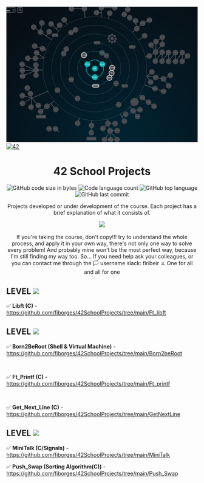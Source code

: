 ![146021410-fdd95ceb-d3ce-436c-ba6f-c836d0d1a922](https://github.com/fiborges/42SchoolProjects/blob/main/holly.jpg)
[![42](https://img.shields.io/badge/BornToCode-00babc?style=flat-square&logo=42)](https://42seoul.kr/)
<div align="center">

# 42 School Projects

<p align="center">
	<img alt="GitHub code size in bytes" src="https://img.shields.io/github/languages/code-size/fiborges/42SchoolProjects?color=lightblue" />
	<img alt="Code language count" src="https://img.shields.io/github/languages/count/fiborges/42SchoolProjects?color=yellow" />
	<img alt="GitHub top language" src="https://img.shields.io/github/languages/top/fiborges/42SchoolProjects?color=blue" />
	<img alt="GitHub last commit" src="https://img.shields.io/github/last-commit/fiborges/42SchoolProjects?color=green" />
</p>

Projects developed or under development of the course. Each project has a brief explanation of what it consists of.

</div>
<div align="center">
 
 <img src="https://media.giphy.com/media/3ov9k9Ss9N3wO6FQ7C/giphy.gif" width="60">
 
 If you're taking the course, don't copy!!! try to understand the whole process, and apply it in your own way, there's not only one way to solve every problem! And probably mine won't be the most perfect way, because I'm still finding my way too. So... If you need help ask your colleagues, or you can contact me through the :white_flag: username slack: firibeir
 :crossed_swords: One for all and all for one
 
</div>
 
## LEVEL  <img src="https://media.giphy.com/media/m8YFup5AVSW4/giphy.gif" width="30">

 :white_check_mark: **Libft (C)** - https://github.com/fiborges/42SchoolProjects/tree/main/Ft_libft
    
 ## LEVEL  <img src="https://media.giphy.com/media/Bdk2YzFKNYLwplLVNw/giphy.gif" width="30"> 

:white_check_mark: **Born2BeRoot (Shell & Virtual Machine)** - https://github.com/fiborges/42SchoolProjects/tree/main/Born2beRoot

<br>

:white_check_mark: **Ft_Printf (C)** - https://github.com/fiborges/42SchoolProjects/tree/main/Ft_printf

<br>

 :white_check_mark: **Get_Next_Line (C)** - https://github.com/fiborges/42SchoolProjects/tree/main/GetNextLine
 
  ## LEVEL  <img src="https://media.giphy.com/media/Iuee4dBGyRp9VatCZe/giphy.gif" width="30"> 
  
  :white_check_mark: **MiniTalk (C/Signals)** - https://github.com/fiborges/42SchoolProjects/tree/main/MiniTalk
  
  :white_check_mark: **Push_Swap (Sorting Algorithm(C))** - https://github.com/fiborges/42SchoolProjects/tree/main/Push_Swap
 
 




